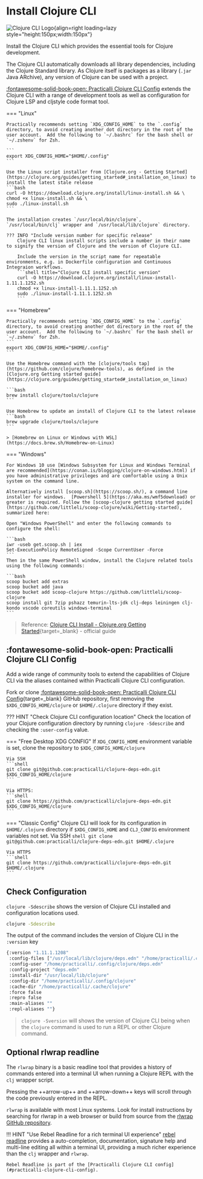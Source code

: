 # Install Clojure CLI

![Clojure CLI Logo](https://raw.githubusercontent.com/practicalli/graphic-design/live/logos/practicalli-clojure-cli-logo.png){align=right loading=lazy style="height:150px;width:150px"}

Install the Clojure CLI which provides the essential tools for Clojure development.

The Clojure CLI automatically downloads all library dependencies, including the Clojure Standard library. As Clojure itself is packages as a library (`.jar` Java ARchive), any version of Clojure can be used with a project.

[:fontawesome-solid-book-open: Practicalli Clojure CLI Config](#practicalli-clojure-cli-config) extends the Clojure CLI with a range of development tools as well as configuration for Clojure LSP and cljstyle code format tool.


=== "Linux"

    Practically recommends setting `XDG_CONFIG_HOME` to the `.config` directory, to avoid creating another dot directory in the root of the user account.  Add the following to `~/.bashrc` for the bash shell or `~/.zshenv` for Zsh.

    ```
    export XDG_CONFIG_HOME="$HOME/.config"
    ```

    Use the Linux script installer from [Clojure.org - Getting Started](https://clojure.org/guides/getting_started#_installation_on_linux) to install the latest stale release
    ```bash
    curl -O https://download.clojure.org/install/linux-install.sh && \
    chmod +x linux-install.sh && \
    sudo ./linux-install.sh
    ```

    The installation creates `/usr/local/bin/clojure`, `/usr/local/bin/clj` wrapper and `/usr/local/lib/clojure` directory.

    ??? INFO "Include version number for specific release"
        Clojure CLI linux install scripts include a number in their name to signify the version of Clojure and the version of Clojure CLI.

        Include the version in the script name for repeatable environments, e.g. in Dockerfile configuration and Continuous Integraion workflows.
        ```shell title="Clojure CLI install specific version"
        curl -O https://download.clojure.org/install/linux-install-1.11.1.1252.sh
        chmod +x linux-install-1.11.1.1252.sh
        sudo ./linux-install-1.11.1.1252.sh
        ```

=== "Homebrew"

    Practically recommends setting `XDG_CONFIG_HOME` to the `.config` directory, to avoid creating another dot directory in the root of the user account.  Add the following to `~/.bashrc` for the bash shell or `~/.zshenv` for Zsh.
    ```
    export XDG_CONFIG_HOME="$HOME/.config"
    ```

    Use the Homebrew command with the [clojure/tools tap](https://github.com/clojure/homebrew-tools), as defined in the [Clojure.org Getting started guide](https://clojure.org/guides/getting_started#_installation_on_linux)

    ```bash
    brew install clojure/tools/clojure
    ```

    Use Homebrew to update an install of Clojure CLI to the latest release
    ```bash
    brew upgrade clojure/tools/clojure
    ```

    > [Homebrew on Linux or Windows with WSL](https://docs.brew.sh/Homebrew-on-Linux)

=== "Windows"

    For Windows 10 use [Windows Subsystem for Linux and Windows Terminal are recommended](https://conan.is/blogging/clojure-on-windows.html) if you have administrative privileges and are comfortable using a Unix system on the command line.

    Alternatively install [scoop.sh](https://scoop.sh/), a command line installer for windows.  [Powershell 5](https://aka.ms/wmf5download) or greater is required. Follow the [scoop-clojure getting started guide](https://github.com/littleli/scoop-clojure/wiki/Getting-started), summarized here:

    Open "Windows PowerShell" and enter the following commands to configure the shell:

    ```bash
    iwr -useb get.scoop.sh | iex
    Set-ExecutionPolicy RemoteSigned -Scope CurrentUser -Force
    ```
    Then in the same PowerShell window, install the Clojure related tools using the following commands:

    ```bash
    scoop bucket add extras
    scoop bucket add java
    scoop bucket add scoop-clojure https://github.com/littleli/scoop-clojure
    scoop install git 7zip pshazz temurin-lts-jdk clj-deps leiningen clj-kondo vscode coreutils windows-terminal
    ```


> Reference: [Clojure CLI Install - Clojure.org Getting Started](https://clojure.org/guides/install_clojure){target=_blank} - official guide


## :fontawesome-solid-book-open: Practicalli Clojure CLI Config

Add a wide range of community tools to extend the capabilities of Clojure CLI via the aliases contained within Practicalli Clojure CLI configuration.

Fork or clone [:fontawesome-solid-book-open: Practicalli Clojure CLI Config](https://github.com/practicalli/clojure-deps-edn){target=_blank} GitHub repository, first removing the `$XDG_CONFIG_HOME/clojure` or `$HOME/.clojure` directory if they exist.

??? HINT "Check Clojure CLI configuration location"
    Check the location of your Clojure configuration directory by running `clojure -Sdescribe` and checking the `:user-config` value.


=== "Free Desktop XDG CONFIG"
    If `XDG_CONFIG_HOME` environment variable is set, clone the repository to `$XDG_CONFIG_HOME/clojure`

    Via SSH
    ```shell
    git clone git@github.com:practicalli/clojure-deps-edn.git $XDG_CONFIG_HOME/clojure
    ```

    Via HTTPS:
    ```shell
    git clone https://github.com/practicalli/clojure-deps-edn.git $XDG_CONFIG_HOME/clojure
    ```

=== "Classic Config"
    Clojure CLI will look for its configuration in `$HOME/.clojure` directory if `$XDG_CONFIG_HOME` and `CLJ_CONFIG` environment variables not set.
    Via SSH
    ```shell
    git clone git@github.com:practicalli/clojure-deps-edn.git $HOME/.clojure
    ```

    Via HTTPS
    ```shell
    git clone https://github.com/practicalli/clojure-deps-edn.git $HOME/.clojure
    ```


## Check Configuration

`clojure -Sdescribe` shows the version of Clojure CLI installed and configuration locations used.

```bash
clojure -Sdescribe
```

The output of the command includes the version of Clojure CLI in the `:version` key

```bash
{:version "1.11.1.1208"
 :config-files ["/usr/local/lib/clojure/deps.edn" "/home/practicalli/.config/clojure/deps.edn" ]
 :config-user "/home/practicalli/.config/clojure/deps.edn"
 :config-project "deps.edn"
 :install-dir "/usr/local/lib/clojure"
 :config-dir "/home/practicalli/.config/clojure"
 :cache-dir "/home/practicalli/.cache/clojure"
 :force false
 :repro false
 :main-aliases ""
 :repl-aliases ""}
```

> `clojure -Sversion` will shows the version of Clojure CLI being when the `clojure` command is used to run a REPL or other Clojure command.


## Optional rlwrap readline

The `rlwrap` binary is a basic readline tool that provides a history of commands entered into a terminal UI when running a Clojure REPL with the `clj` wrapper script.

Pressing the ++arrow-up++ and ++arrow-down++ keys will scroll through the code previously entered in the REPL.

`rlwrap` is available with most Linux systems. Look for  install instructions by searching for rlwrap in a web browser or build from source from the [rlwrap GitHub repository](https://github.com/hanslub42/rlwrap).

!!! HINT "Use Rebel Readline for a rich terminal UI experience"
    [rebel readline](/clojure/clojure-cli/repl/) provides a auto-completion, documentation, signature help and multi-line editing all within a terminal UI, providing a much richer experience than the `clj` wrapper and `rlwrap`.

    Rebel Readline is part of the [Practicalli Clojure CLI config](#practicalli-clojure-cli-config).
